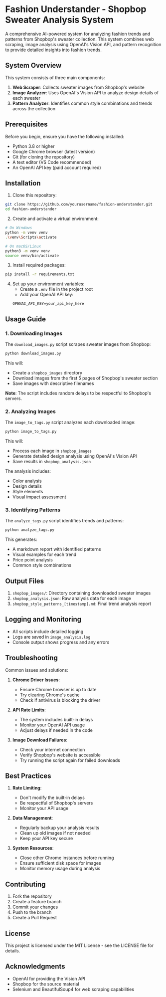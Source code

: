 # Fashion Understander - Shopbop Sweater Analysis System

A comprehensive AI-powered system for analyzing fashion trends and patterns from Shopbop's sweater collection. This system combines web scraping, image analysis using OpenAI's Vision API, and pattern recognition to provide detailed insights into fashion trends.

## System Overview

This system consists of three main components:
1. **Web Scraper**: Collects sweater images from Shopbop's website
2. **Image Analyzer**: Uses OpenAI's Vision API to analyze design details of each sweater
3. **Pattern Analyzer**: Identifies common style combinations and trends across the collection

## Prerequisites

Before you begin, ensure you have the following installed:
- Python 3.8 or higher
- Google Chrome browser (latest version)
- Git (for cloning the repository)
- A text editor (VS Code recommended)
- An OpenAI API key (paid account required)

## Installation

1. Clone this repository:
```bash
git clone https://github.com/yourusername/fashion-understander.git
cd fashion-understander
```

2. Create and activate a virtual environment:
```bash
# On Windows
python -m venv venv
.\venv\Scripts\activate

# On macOS/Linux
python3 -m venv venv
source venv/bin/activate
```

3. Install required packages:
```bash
pip install -r requirements.txt
```

4. Set up your environment variables:
   - Create a `.env` file in the project root
   - Add your OpenAI API key:
   ```
   OPENAI_API_KEY=your_api_key_here
   ```

## Usage Guide

### 1. Downloading Images
The `download_images.py` script scrapes sweater images from Shopbop:

```bash
python download_images.py
```

This will:
- Create a `shopbop_images` directory
- Download images from the first 5 pages of Shopbop's sweater section
- Save images with descriptive filenames

**Note**: The script includes random delays to be respectful to Shopbop's servers.

### 2. Analyzing Images
The `image_to_tags.py` script analyzes each downloaded image:

```bash
python image_to_tags.py
```

This will:
- Process each image in `shopbop_images`
- Generate detailed design analysis using OpenAI's Vision API
- Save results in `shopbop_analysis.json`

The analysis includes:
- Color analysis
- Design details
- Style elements
- Visual impact assessment

### 3. Identifying Patterns
The `analyze_tags.py` script identifies trends and patterns:

```bash
python analyze_tags.py
```

This generates:
- A markdown report with identified patterns
- Visual examples for each trend
- Price point analysis
- Common style combinations

## Output Files

1. `shopbop_images/`: Directory containing downloaded sweater images
2. `shopbop_analysis.json`: Raw analysis data for each image
3. `shopbop_style_patterns_[timestamp].md`: Final trend analysis report

## Logging and Monitoring

- All scripts include detailed logging
- Logs are saved in `image_analysis.log`
- Console output shows progress and any errors

## Troubleshooting

Common issues and solutions:

1. **Chrome Driver Issues**:
   - Ensure Chrome browser is up to date
   - Try clearing Chrome's cache
   - Check if antivirus is blocking the driver

2. **API Rate Limits**:
   - The system includes built-in delays
   - Monitor your OpenAI API usage
   - Adjust delays if needed in the code

3. **Image Download Failures**:
   - Check your internet connection
   - Verify Shopbop's website is accessible
   - Try running the script again for failed downloads

## Best Practices

1. **Rate Limiting**:
   - Don't modify the built-in delays
   - Be respectful of Shopbop's servers
   - Monitor your API usage

2. **Data Management**:
   - Regularly backup your analysis results
   - Clean up old images if not needed
   - Keep your API key secure

3. **System Resources**:
   - Close other Chrome instances before running
   - Ensure sufficient disk space for images
   - Monitor memory usage during analysis

## Contributing

1. Fork the repository
2. Create a feature branch
3. Commit your changes
4. Push to the branch
5. Create a Pull Request

## License

This project is licensed under the MIT License - see the LICENSE file for details.

## Acknowledgments

- OpenAI for providing the Vision API
- Shopbop for the source material
- Selenium and BeautifulSoup4 for web scraping capabilities